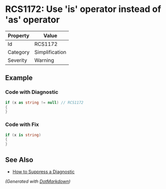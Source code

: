 # RCS1172: Use 'is' operator instead of 'as' operator

| Property | Value          |
| -------- | -------------- |
| Id       | RCS1172        |
| Category | Simplification |
| Severity | Warning        |

## Example

### Code with Diagnostic

```csharp
if (x as string != null) // RCS1172
{
}
```

### Code with Fix

```csharp
if (x is string)
{
}
```

## See Also

* [How to Suppress a Diagnostic](../HowToConfigureAnalyzers.md#how-to-suppress-a-diagnostic)


*\(Generated with [DotMarkdown](http://github.com/JosefPihrt/DotMarkdown)\)*